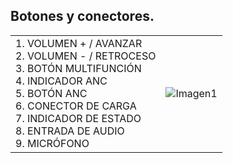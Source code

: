 ## Botones y conectores.

|  |  |
|:-------|:-------|
|1.	VOLUMEN + / AVANZAR <br> 2.	VOLUMEN - / RETROCESO <br> 3.	 BOTÓN MULTIFUNCIÓN <br> 4. INDICADOR ANC <br> 5. BOTÓN ANC <br> 6.	CONECTOR DE CARGA <br> 7. INDICADOR DE ESTADO  <br> 8. ENTRADA DE AUDIO	 <br> 9.	MICRÓFONO|![Imagen1](http://static.energysistem.com/images/manuals/39317/599da2e864270.jpg)|


